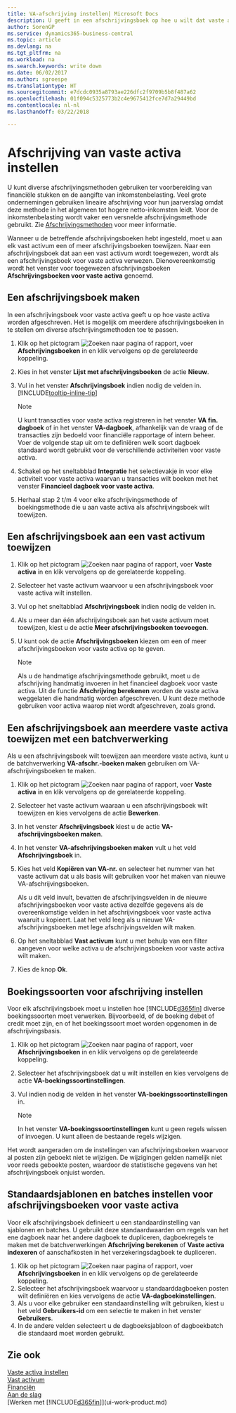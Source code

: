 ```yaml
---
title: VA-afschrijving instellen| Microsoft Docs
description: U geeft in een afschrijvingsboek op hoe u wilt dat vaste activa worden afgeschreven of in waarde verminderd.
author: SorenGP
ms.service: dynamics365-business-central
ms.topic: article
ms.devlang: na
ms.tgt_pltfrm: na
ms.workload: na
ms.search.keywords: write down
ms.date: 06/02/2017
ms.author: sgroespe
ms.translationtype: HT
ms.sourcegitcommit: e7dcdc0935a8793ae226dfc2f9709b5b8f487a62
ms.openlocfilehash: 01f094c5325773b2c4e9675412fce7d7a29449bd
ms.contentlocale: nl-nl
ms.lasthandoff: 03/22/2018

---
```

# <a name="set-up-fixed-asset-depreciation"></a>Afschrijving van vaste activa instellen
 U kunt diverse afschrijvingsmethoden gebruiken ter voorbereiding van financiële stukken en de aangifte van inkomstenbelasting. Veel grote ondernemingen gebruiken lineaire afschrijving voor hun jaarverslag omdat deze methode in het algemeen tot hogere netto-inkomsten leidt. Voor de inkomstenbelasting wordt vaker een versnelde afschrijvingsmethode gebruikt. Zie [Afschrijvingsmethoden](fa-depreciation-methods.md) voor meer informatie.

 Wanneer u de betreffende afschrijvingsboeken hebt ingesteld, moet u aan elk vast activum een of meer afschrijvingsboeken toewijzen. Naar een afschrijvingsboek dat aan een vast activum wordt toegewezen, wordt als een afschrijvingsboek voor vaste activa verwezen. Dienovereenkomstig wordt het venster voor toegewezen afschrijvingsboeken **Afschrijvingsboeken voor vaste activa** genoemd.

## <a name="to-create-a-depreciation-book"></a>Een afschrijvingsboek maken
In een afschrijvingsboek voor vaste activa geeft u op hoe vaste activa worden afgeschreven. Het is mogelijk om meerdere afschrijvingsboeken in te stellen om diverse afschrijvingsmethoden toe te passen.  

1. Klik op het pictogram ![Zoeken naar pagina of rapport](media/ui-search/search_small.png "pictogram Zoeken naar pagina of rapport"), voer **Afschrijvingsboeken** in en klik vervolgens op de gerelateerde koppeling.
2. Kies in het venster **Lijst met afschrijvingsboeken** de actie **Nieuw**.
3. Vul in het venster **Afschrijvingsboek** indien nodig de velden in. [!INCLUDE[tooltip-inline-tip](includes/tooltip-inline-tip_md.md)]

    > [!NOTE]  
    >   U kunt transacties voor vaste activa registreren in het venster **VA fin. dagboek** of in het venster **VA-dagboek**, afhankelijk van de vraag of de transacties zijn bedoeld voor financiële rapportage of intern beheer. Voer de volgende stap uit om te definiëren welk soort dagboek standaard wordt gebruikt voor de verschillende activiteiten voor vaste activa.
4. Schakel op het sneltabblad **Integratie** het selectievakje in voor elke activiteit voor vaste activa waarvan u transacties wilt boeken met het venster **Financieel dagboek voor vaste activa**.
5. Herhaal stap 2 t/m 4 voor elke afschrijvingsmethode of boekingsmethode die u aan vaste activa als afschrijvingsboek wilt toewijzen.

## <a name="to-assign-a-depreciation-book-to-a-fixed-asset"></a>Een afschrijvingsboek aan een vast activum toewijzen
1. Klik op het pictogram ![Zoeken naar pagina of rapport](media/ui-search/search_small.png "pictogram Zoeken naar pagina of rapport"), voer **Vaste activa** in en klik vervolgens op de gerelateerde koppeling.
2. Selecteer het vaste activum waarvoor u een afschrijvingsboek voor vaste activa wilt instellen.
3. Vul op het sneltabblad **Afschrijvingsboek** indien nodig de velden in.
4. Als u meer dan één afschrijvingsboek aan het vaste activum moet toewijzen, kiest u de actie **Meer afschrijvingsboeken toevoegen**.
5. U kunt ook de actie **Afschrijvingsboeken** kiezen om een of meer afschrijvingsboeken voor vaste activa op te geven.

    > [!NOTE]  
    >   Als u de handmatige afschrijvingsmethode gebruikt, moet u de afschrijving handmatig invoeren in het financieel dagboek voor vaste activa. Uit de functie **Afschrijving berekenen** worden de vaste activa weggelaten die handmatig worden afgeschreven. U kunt deze methode gebruiken voor activa waarop niet wordt afgeschreven, zoals grond.

## <a name="to-assign-a-depreciation-book-to-multiple-fixed-assets-with-a-batch-job"></a>Een afschrijvingsboek aan meerdere vaste activa toewijzen met een batchverwerking
Als u een afschrijvingsboek wilt toewijzen aan meerdere vaste activa, kunt u de batchverwerking **VA-afschr.-boeken maken** gebruiken om VA-afschrijvingsboeken te maken.  

1. Klik op het pictogram ![Zoeken naar pagina of rapport](media/ui-search/search_small.png "pictogram Zoeken naar pagina of rapport"), voer **Vaste activa** in en klik vervolgens op de gerelateerde koppeling.
2. Selecteer het vaste activum waaraan u een afschrijvingsboek wilt toewijzen en kies vervolgens de actie **Bewerken**.
3. In het venster **Afschrijvingsboek** kiest u de actie **VA-afschrijvingsboeken maken**.
4. In het venster **VA-afschrijvingsboeken maken** vult u het veld **Afschrijvingsboek** in.
5. Kies het veld **Kopiëren van VA-nr.** en selecteer het nummer van het vaste activum dat u als basis wilt gebruiken voor het maken van nieuwe VA-afschrijvingsboeken.

    Als u dit veld invult, bevatten de afschrijvingsvelden in de nieuwe afschrijvingsboeken voor vaste activa dezelfde gegevens als de overeenkomstige velden in het afschrijvingsboek voor vaste activa waaruit u kopieert. Laat het veld leeg als u nieuwe VA-afschrijvingsboeken met lege afschrijvingsvelden wilt maken.  
6. Op het sneltabblad **Vast activum** kunt u met behulp van een filter aangeven voor welke activa u de afschrijvingsboeken voor vaste activa wilt maken.
7. Kies de knop **Ok**.

## <a name="to-set-up-depreciation-posting-types"></a>Boekingssoorten voor afschrijving instellen
Voor elk afschrijvingsboek moet u instellen hoe [!INCLUDE[d365fin](includes/d365fin_md.md)] diverse boekingssoorten moet verwerken. Bijvoorbeeld, of de boeking debet of credit moet zijn, en of het boekingssoort moet worden opgenomen in de afschrijvingsbasis.  

1. Klik op het pictogram ![Zoeken naar pagina of rapport](media/ui-search/search_small.png "pictogram Zoeken naar pagina of rapport"), voer **Afschrijvingsboeken** in en klik vervolgens op de gerelateerde koppeling.  
2. Selecteer het afschrijvingsboek dat u wilt instellen en kies vervolgens de actie **VA-boekingssoortinstellingen**.
3. Vul indien nodig de velden in het venster **VA-boekingssoortinstellingen** in.

    > [!NOTE]  
    >   In het venster **VA-boekingssoortinstellingen** kunt u geen regels wissen of invoegen. U kunt alleen de bestaande regels wijzigen.

Het wordt aangeraden om de instellingen van afschrijvingsboeken waarvoor al posten zijn geboekt niet te wijzigen. De wijzigingen gelden namelijk niet voor reeds geboekte posten, waardoor de statistische gegevens van het afschrijvingsboek onjuist worden.

## <a name="to-set-up-default-templates-and-batches-for-fixed-asset-depreciation"></a>Standaardsjablonen en batches instellen voor afschrijvingsboeken voor vaste activa
Voor elk afschrijvingsboek definieert u een standaardinstelling van sjablonen en batches. U gebruikt deze standaardwaarden om regels van het ene dagboek naar het andere dagboek te dupliceren, dagboekregels te maken met de batchverwerkingen **Afschrijving berekenen** of **Vaste activa indexeren** of aanschafkosten in het verzekeringsdagboek te dupliceren.  

1. Klik op het pictogram ![Zoeken naar pagina of rapport](media/ui-search/search_small.png "pictogram Zoeken naar pagina of rapport"), voer **Afschrijvingsboeken** in en klik vervolgens op de gerelateerde koppeling.  
2. Selecteer het afschrijvingsboek waarvoor u standaarddagboeken posten wilt definiëren en kies vervolgens de actie **VA-dagboekinstellingen**.  
3. Als u voor elke gebruiker een standaardinstelling wilt gebruiken, kiest u het veld **Gebruikers-id** om een selectie te maken in het venster **Gebruikers**.  
4. In de andere velden selecteert u de dagboeksjabloon of dagboekbatch die standaard moet worden gebruikt.  

## <a name="see-also"></a>Zie ook
[Vaste activa instellen](fa-setup.md)  
[Vast activum](fa-manage.md)  
[Financiën](finance.md)  
[Aan de slag](product-get-started.md)  
[Werken met [!INCLUDE[d365fin](includes/d365fin_md.md)]](ui-work-product.md)


